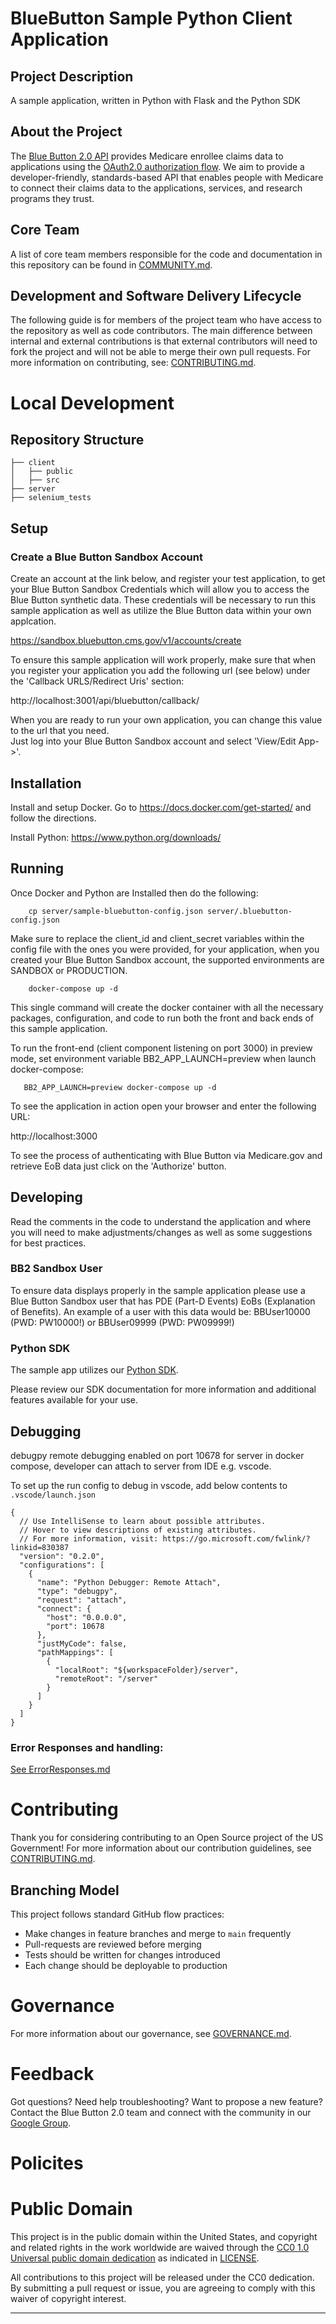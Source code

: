 BlueButton Sample Python Client Application
=====================================================

## Project Description
A sample application, written in Python with Flask and the Python SDK

## About the Project
The [Blue Button 2.0 API](https://bluebutton.cms.gov/) provides Medicare enrollee claims data to applications using the [OAuth2.0 authorization flow](https://datatracker.ietf.org/doc/html/rfc6749). We aim to provide a developer-friendly, standards-based API that enables people with Medicare to connect their claims data to the applications, services, and research programs they trust.

## Core Team
A list of core team members responsible for the code and documentation in this repository can be found in [COMMUNITY.md](COMMUNITY.md).

## Development and Software Delivery Lifecycle
The following guide is for members of the project team who have access to the repository as well as code contributors. The main difference between internal and external contributions is that external contributors will need to fork the project and will not be able to merge their own pull requests. For more information on contributing, see: [CONTRIBUTING.md](./CONTRIBUTING.md).

# Local Development

## Repository Structure
```
├── client
│   ├── public
│   ├── src
├── server
├── selenium_tests
```

## Setup

### Create a Blue Button Sandbox Account 
Create an account at the link below, and register your test application, to get your Blue Button Sandbox Credentials which will allow you to 
access the Blue Button synthetic data.  These credentials will be necessary to run this sample application as well as 
utilize the Blue Button data within your own applcation.

https://sandbox.bluebutton.cms.gov/v1/accounts/create

To ensure this sample application will work properly, make sure that when you register your application you add 
the following url (see below) under the 'Callback URLS/Redirect Uris' section:

http://localhost:3001/api/bluebutton/callback/

When you are ready to run your own application, you can change this value to the url that you need.  
Just log into your Blue Button Sandbox account and select 'View/Edit App->'.

## Installation
Install and setup Docker.  Go to https://docs.docker.com/get-started/ and follow the directions.

Install Python: https://www.python.org/downloads/

## Running
Once Docker and Python are Installed then do the following:

```    
    cp server/sample-bluebutton-config.json server/.bluebutton-config.json
```

Make sure to replace the client_id and client_secret variables within the config file with
the ones you were provided, for your application, when you created your Blue Button Sandbox account,
the supported environments are SANDBOX or PRODUCTION.

```
    docker-compose up -d
```

This single command will create the docker container with all the necessary packages, configuration, and code to 
run both the front and back ends of this sample application.

To run the front-end (client component listening on port 3000) in preview mode, set environment variable BB2_APP_LAUNCH=preview when launch docker-compose:

```
   BB2_APP_LAUNCH=preview docker-compose up -d
```

To see the application in action open your browser and enter the following URL:

http://localhost:3000

To see the process of authenticating with Blue Button via Medicare.gov and retrieve EoB data just click on the 'Authorize' button.

## Developing
Read the comments in the code to understand the application and where
you will need to make adjustments/changes as well as some suggestions
for best practices.

### BB2 Sandbox User
To ensure data displays properly in the sample application please use a 
Blue Button Sandbox user that has PDE (Part-D Events) EoBs (Explanation of Benefits).  An example of a user with this
data would be:  BBUser10000 (PWD: PW10000!) or BBUser09999 (PWD: PW09999!)


### Python SDK
The sample app utilizes our [Python SDK](https://github.com/CMSgov/cms-bb2-python-sdk).

Please review our SDK documentation for more information and additional features available for your use.

## Debugging
debugpy remote debugging enabled on port 10678 for server in docker compose, developer can attach to server from IDE e.g. vscode.

To set up the run config to debug in vscode, add below contents to `.vscode/launch.json`
```
{
  // Use IntelliSense to learn about possible attributes.
  // Hover to view descriptions of existing attributes.
  // For more information, visit: https://go.microsoft.com/fwlink/?linkid=830387
  "version": "0.2.0",
  "configurations": [
    {
      "name": "Python Debugger: Remote Attach",
      "type": "debugpy",
      "request": "attach",
      "connect": {
        "host": "0.0.0.0",
        "port": 10678
      },
      "justMyCode": false,
      "pathMappings": [
        {
          "localRoot": "${workspaceFolder}/server",
          "remoteRoot": "/server"
        }
      ]
    }
  ]
}
```

### Error Responses and handling:
[See ErrorResponses.md](./ErrorResponses.md)

# Contributing
Thank you for considering contributing to an Open Source project of the US Government! For more information about our contribution guidelines, see [CONTRIBUTING.md](CONTRIBUTING.md).

## Branching Model
This project follows standard GitHub flow practices:

* Make changes in feature branches and merge to `main` frequently
* Pull-requests are reviewed before merging
* Tests should be written for changes introduced
* Each change should be deployable to production

<!-- # Community

# Community Guidelines -->

# Governance
For more information about our governance, see [GOVERNANCE.md](GOVERNANCE.md).

# Feedback
Got questions? Need help troubleshooting? Want to propose a new feature? Contact the Blue Button 2.0 team and connect with the community in our [Google Group](https://groups.google.com/forum/#!forum/Developer-group-for-cms-blue-button-api).

# Policites

# Public Domain
This project is in the public domain within the United States, and copyright and related rights in the work worldwide are waived through the [CC0 1.0 Universal public domain dedication](https://creativecommons.org/publicdomain/zero/1.0/) as indicated in [LICENSE](LICENSE).

All contributions to this project will be released under the CC0 dedication. By submitting a pull request or issue, you are agreeing to comply with this waiver of copyright interest.

---------------
    






